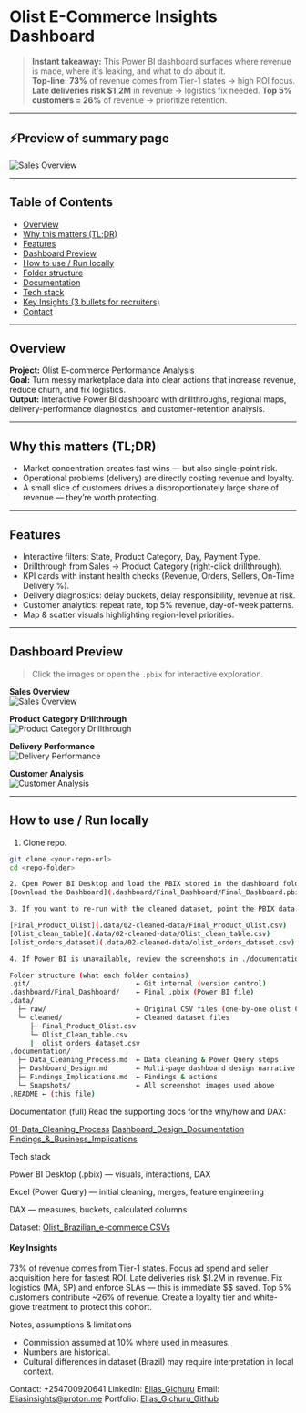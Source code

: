 # Olist E-Commerce Insights Dashboard

> **Instant takeaway:** This Power BI dashboard surfaces where revenue is made, where it's leaking, and what to do about it.  
> **Top-line:** **73%** of revenue comes from Tier-1 states → high ROI focus. **Late deliveries risk $1.2M** in revenue → logistics fix needed. **Top 5% customers = 26%** of revenue → prioritize retention.

---

## ⚡Preview of summary page
![Sales Overview](./documentation/Snapshots/Sales_Overview_Summary.png)

---

## Table of Contents
- [Overview](#overview)  
- [Why this matters (TL;DR)](#why-this-matters-tldr)  
- [Features](#features)  
- [Dashboard Preview](#dashboard-preview)  
- [How to use / Run locally](#how-to-use--run-locally)  
- [Folder structure](#folder-structure)  
- [Documentation](#documentation)  
- [Tech stack](#tech-stack)  
- [Key Insights (3 bullets for recruiters)](#key-insights-3-bullets-for-recruiters)  
- [Contact](#contact)

---

## Overview
**Project:** Olist E-commerce Performance Analysis  
**Goal:** Turn messy marketplace data into clear actions that increase revenue, reduce churn, and fix logistics.  
**Output:** Interactive Power BI dashboard with drillthroughs, regional maps, delivery-performance diagnostics, and customer-retention analysis.

---

## Why this matters (TL;DR)
- Market concentration creates fast wins — but also single-point risk.  
- Operational problems (delivery) are directly costing revenue and loyalty.  
- A small slice of customers drives a disproportionately large share of revenue — they’re worth protecting.

---

## Features
- Interactive filters: State, Product Category, Day, Payment Type.  
- Drillthrough from Sales → Product Category (right-click drillthrough).  
- KPI cards with instant health checks (Revenue, Orders, Sellers, On-Time Delivery %).  
- Delivery diagnostics: delay buckets, delay responsibility, revenue at risk.  
- Customer analytics: repeat rate, top 5% revenue, day-of-week patterns.  
- Map & scatter visuals highlighting region-level priorities.

---

## Dashboard Preview
> Click the images or open the `.pbix`  for interactive exploration.

**Sales Overview**  
![Sales Overview](./documentation/Snapshots/Sales_Overview_Summary.png)

**Product Category Drillthrough**  
![Product Category Drillthrough](./documentation/Snapshots/Product_Category_Drillthrough.png)

**Delivery Performance**  
![Delivery Performance](./documentation/Snapshots/Delivery_Perfomance.png)

**Customer Analysis**  
![Customer Analysis](./documentation/Snapshots/Customer_Analysis.png)

---

## How to use / Run locally
1. Clone repo.  
```bash
git clone <your-repo-url>
cd <repo-folder>

2. Open Power BI Desktop and load the PBIX stored in the dashboard folder:
[Download the Dashboard](.dashboard/Final_Dashboard/Final_Dashboard.pbix)

3. If you want to re-run with the cleaned dataset, point the PBIX data source to:

[Final_Product_Olist](.data/02-cleaned-data/Final_Product_Olist.csv)
[Olist_clean_table](.data/02-cleaned-data/Olist_clean_table.csv)
[olist_orders_dataset](.data/02-cleaned-data/olist_orders_dataset.csv)

4. If Power BI is unavailable, review the screenshots in ./documentation/Snapshots/ and read the docs for the logic & DAX.

Folder structure (what each folder contains)
.git/                          ← Git internal (version control)  
.dashboard/Final_Dashboard/    ← Final .pbix (Power BI file)  
.data/                         
  ├─ raw/                      ← Original CSV files (one-by-one olist CSVs)  
  └─ cleaned/                  ← Cleaned dataset files  
     ├─ Final_Product_Olist.csv  
     └─ Olist_Clean_table.csv
     |__olist_orders_dataset.csv
.documentation/                     
  ├─ Data_Cleaning_Process.md  ← Data cleaning & Power Query steps  
  ├─ Dashboard_Design.md       ← Multi-page dashboard design narrative  
  ├─ Findings_Implications.md  ← Findings & actions  
  └─ Snapshots/                ← All screenshot images used above
.README ← (this file)  
```
Documentation (full)
Read the supporting docs for the why/how and DAX:

[01-Data_Cleaning_Process](./documentation/01-Data_Cleaning_Process.md)
[Dashboard_Design_Documentation](./documentation/02-Dashboard_Design_Documentation.md)
[Findings_&_Business_Implications](./documentation/03-Findings_&_Business_Implications.md)

Tech stack

Power BI Desktop (.pbix) — visuals, interactions, DAX

Excel (Power Query) — initial cleaning, merges, feature engineering

DAX — measures, buckets, calculated columns

Dataset: [Olist_Brazilian_e-commerce CSVs](https://www.kaggle.com/datasets/olistbr/brazilian-ecommerce?select=olist_geolocation_dataset.csv)

#### Key Insights 

73% of revenue comes from Tier-1 states. Focus ad spend and seller acquisition here for fastest ROI.
Late deliveries risk $1.2M in revenue. Fix logistics (MA, SP) and enforce SLAs — this is immediate $$ saved.
Top 5% customers contribute ~26% of revenue. Create a loyalty tier and white-glove treatment to protect this cohort.

Notes, assumptions & limitations
- Commission assumed at 10% where used in measures.
- Numbers are historical.
- Cultural differences in dataset (Brazil) may require interpretation in local context.

Contact: +254700920641
LinkedIn: [Elias_Gichuru](https://www.linkedin.com/in/elias-gichuru-56a2a3250)
Email: Eliasinsights@proton.me
Portfolio: [Elias_Gichuru_Github](https://github.com/Elias-3817)

